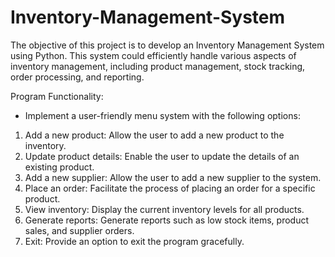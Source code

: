 # Inventory-Management-System
The objective of this project is to develop an Inventory Management System using Python. This system could efficiently handle various aspects of inventory management, including product management, stock tracking, order processing, and reporting.

Program Functionality:
- Implement a user-friendly menu system with the following options:
1. Add a new product: Allow the user to add a new product to the inventory.
2. Update product details: Enable the user to update the details of an existing product.
3. Add a new supplier: Allow the user to add a new supplier to the system.
4. Place an order: Facilitate the process of placing an order for a specific product.
5. View inventory: Display the current inventory levels for all products.
6. Generate reports: Generate reports such as low stock items, product sales, and supplier orders.
7. Exit: Provide an option to exit the program gracefully.
